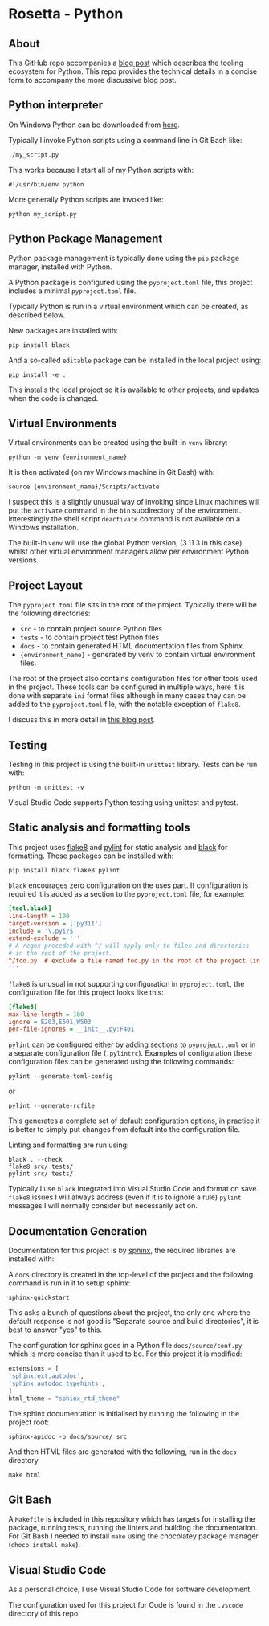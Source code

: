 # Rosetta - Python

## About

This GitHub repo accompanies a [blog post]() which describes the tooling ecosystem for Python. This repo provides the technical details in a concise form to accompany the more discussive blog post.

## Python interpreter

On Windows Python can be downloaded from [here](https://www.python.org/downloads/).

Typically I invoke Python scripts using a command line in Git Bash like:

```shell
./my_script.py
```

This works because I start all of my Python scripts with:

```shell
#!/usr/bin/env python
```
More generally Python scripts are invoked like:
```shell
python my_script.py
```

## Python Package Management

Python package management is typically done using the `pip` package manager, installed with Python.

A Python package is configured using the `pyproject.toml` file, this project includes a minimal `pyproject.toml` file.

Typically Python is run in a virtual environment which can be created, as described below.

New packages are installed with:

```shell
pip install black
```

And a so-called `editable` package can be installed in the local project using:

```shell
pip install -e .
```

This installs the local project so it is available to other projects, and updates when the code is changed.


## Virtual Environments

Virtual environments can be created using the built-in `venv` library:

```shell
python -m venv {environment_name}
```

It is then activated (on my Windows machine in Git Bash) with:

```shell
source {environment_name}/Scripts/activate
```

I suspect this is a slightly unusual way of invoking since Linux machines will put the `activate` command in the `bin` subdirectory of the environment. Interestingly the shell script `deactivate` command is not available on a Windows installation.

The built-in `venv` will use the global Python version, (3.11.3 in this case) whilst other virtual environment managers allow per environment Python versions.

## Project Layout

The `pyproject.toml` file sits in the root of the project. Typically there will be the following directories:

- `src` - to contain project source Python files
- `tests` - to contain project test Python files
- `docs` - to contain generated HTML documentation files from Sphinx.
- `{environment_name}` - generated by venv to contain virtual environment files.

The root of the project also contains configuration files for other tools used in the project. These tools can be configured in multiple ways, here it is done with separate `ini` format files although in many cases they can be added to the `pyproject.toml` file, with the notable exception of `flake8`.

I discuss this in more detail in [this blog post](https://ianhopkinson.org.uk/2022/02/understanding-setup-py-setup-cfg-and-pyproject-toml-in-python/).

## Testing

Testing in this project is using the built-in `unittest` library. Tests can be run with:

```shell
python -m unittest -v
```

Visual Studio Code supports Python testing using unittest and pytest.

## Static analysis and formatting tools

This project uses [flake8](https://flake8.pycqa.org/en/latest/) and [pylint](https://github.com/pylint-dev/pylint) for static analysis
 and [black](https://github.com/psf/black) for formatting. These packages can be installed with:

```shell
pip install black flake8 pylint
```

`black` encourages zero configuration on the uses part. If configuration is required it is added as a section to the `pyproject.toml` file, for example:
```ini
[tool.black]
line-length = 100
target-version = ['py311']
include = '\.pyi?$'
extend-exclude = '''
# A regex preceded with ^/ will apply only to files and directories
# in the root of the project.
^/foo.py  # exclude a file named foo.py in the root of the project (in addition to the defaults)
'''
```

`flake8` is unusual in not supporting configuration in `pyproject.toml`, the configuration file for this project looks like this:

```ini
[flake8]
max-line-length = 100
ignore = E203,E501,W503
per-file-ignores = __init__.py:F401
```

`pylint` can be configured either by adding sections to `pyproject.toml` or in a separate configuration file (`.pylintrc`). Examples of configuration these configuration files can be generated using the following commands:

```shell
pylint --generate-toml-config
```

or

```shell
pylint --generate-rcfile
```

This generates a complete set of default configuration options, in practice it is better to simply put changes from default into the configuration file.


Linting and formatting are run using:

```shell
black . --check
flake8 src/ tests/
pylint src/ tests/
```

Typically I use `black` integrated into Visual Studio Code and format on save. `flake8` issues I will always address (even if it is to ignore a rule)
`pylint` messages I will normally consider but necessarily act on.

## Documentation Generation

Documentation for this project is by [sphinx](https://www.sphinx-doc.org/en/master/), the required libraries are installed with:

A `docs` directory is created in the top-level of the project and the following command is run in it to setup sphinx:

```shell
sphinx-quickstart
```

This asks a bunch of questions about the project, the only one where the default response is not good is "Separate source and build directories", it is best to answer "yes" to this.

The configuration for sphinx goes in a Python file `docs/source/conf.py` which is more concise than it used to be. For this project it is modified:

```python
extensions = [
'sphinx.ext.autodoc',
'sphinx_autodoc_typehints',
]
html_theme = "sphinx_rtd_theme"
```

The sphinx documentation is initialised by running the following in the project root:

```shell
sphinx-apidoc -o docs/source/ src
```

And then HTML files are generated with the following, run in the `docs` directory

```shell
make html
```

## Git Bash

A `Makefile` is included in this repository which has targets for installing the package, running tests, running the linters and 
building the documentation. For Git Bash I needed to install `make` using the chocolatey package manager (`choco install make`).


## Visual Studio Code
As a personal choice, I use Visual Studio Code for software development. 

The configuration used for this project for Code is found in the `.vscode` directory of this repo.

